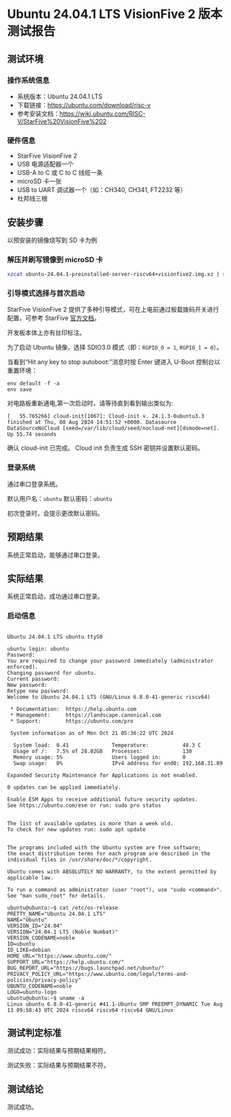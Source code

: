 # Ubuntu 24.04.1 LTS VisionFive 2 版本测试报告

## 测试环境

### 操作系统信息

- 系统版本：Ubuntu 24.04.1 LTS
- 下载链接：https://ubuntu.com/download/risc-v
- 参考安装文档：https://wiki.ubuntu.com/RISC-V/StarFive%20VisionFive%202

### 硬件信息

- StarFive VisionFive 2
- USB 电源适配器一个
- USB-A to C 或 C to C 线缆一条
- microSD 卡一张
- USB to UART 调试器一个（如：CH340, CH341, FT2232 等）
- 杜邦线三根

## 安装步骤

以预安装的镜像烧写到 SD 卡为例

### 解压并刷写镜像到 microSD 卡

```bash
xzcat ubuntu-24.04.1-preinstalled-server-riscv64+visionfive2.img.xz | sudo dd bs=1M conv=fsync of=/dev/<your-device>
```

### 引导模式选择与首次启动

StarFive VisionFive 2 提供了多种引导模式，可在上电前通过板载拨码开关进行配置，可参考 StarFive [官方文档](https://doc.rvspace.org/VisionFive2/Quick_Start_Guide/VisionFive2_SDK_QSG/boot_mode_settings.html)。

开发板本体上亦有丝印标注。

为了启动 Ubuntu 镜像，选择 SDIO3.0 模式（即：`RGPIO_0 = 1`, `RGPIO_1 = 0`）。

当看到“Hit any key to stop autoboot:”消息时按 Enter 键进入 U-Boot 控制台以重置环境：

```
env default -f -a
env save
```

对电路板重新通电,第一次启动时，请等待直到看到输出类似为:
```
[   55.765266] cloud-init[1067]: Cloud-init v. 24.1.3-0ubuntu3.3 finished at Thu, 08 Aug 2024 14:51:52 +0000. Datasource DataSourceNoCloud [seed=/var/lib/cloud/seed/nocloud-net][dsmode=net].  Up 55.74 seconds
```
确认 cloud-init 已完成。 Cloud init 负责生成 SSH 密钥并设置默认密码。

### 登录系统

通过串口登录系统。

默认用户名：`ubuntu`
默认密码：`ubuntu`

初次登录时，会提示更改默认密码。

## 预期结果

系统正常启动，能够通过串口登录。

## 实际结果

系统正常启动，成功通过串口登录。

### 启动信息

```log 

Ubuntu 24.04.1 LTS ubuntu ttyS0

ubuntu login: ubuntu
Password: 
You are required to change your password immediately (administrator enforced).
Changing password for ubuntu.
Current password: 
New password: 
Retype new password: 
Welcome to Ubuntu 24.04.1 LTS (GNU/Linux 6.8.0-41-generic riscv64)

 * Documentation:  https://help.ubuntu.com
 * Management:     https://landscape.canonical.com
 * Support:        https://ubuntu.com/pro

 System information as of Mon Oct 21 05:36:22 UTC 2024

  System load:  0.41              Temperature:           48.3 C
  Usage of /:   7.5% of 28.02GB   Processes:             130
  Memory usage: 5%                Users logged in:       0
  Swap usage:   0%                IPv4 address for end0: 192.168.31.89

Expanded Security Maintenance for Applications is not enabled.

0 updates can be applied immediately.

Enable ESM Apps to receive additional future security updates.
See https://ubuntu.com/esm or run: sudo pro status


The list of available updates is more than a week old.
To check for new updates run: sudo apt update


The programs included with the Ubuntu system are free software;
the exact distribution terms for each program are described in the
individual files in /usr/share/doc/*/copyright.

Ubuntu comes with ABSOLUTELY NO WARRANTY, to the extent permitted by
applicable law.

To run a command as administrator (user "root"), use "sudo <command>".
See "man sudo_root" for details.

ubuntu@ubuntu:~$ cat /etc/os-release 
PRETTY_NAME="Ubuntu 24.04.1 LTS"
NAME="Ubuntu"
VERSION_ID="24.04"
VERSION="24.04.1 LTS (Noble Numbat)"
VERSION_CODENAME=noble
ID=ubuntu
ID_LIKE=debian
HOME_URL="https://www.ubuntu.com/"
SUPPORT_URL="https://help.ubuntu.com/"
BUG_REPORT_URL="https://bugs.launchpad.net/ubuntu/"
PRIVACY_POLICY_URL="https://www.ubuntu.com/legal/terms-and-policies/privacy-policy"
UBUNTU_CODENAME=noble
LOGO=ubuntu-logo
ubuntu@ubuntu:~$ uname -a
Linux ubuntu 6.8.0-41-generic #41.1-Ubuntu SMP PREEMPT_DYNAMIC Tue Aug 13 09:58:43 UTC 2024 riscv64 riscv64 riscv64 GNU/Linux

```

## 测试判定标准

测试成功：实际结果与预期结果相符。

测试失败：实际结果与预期结果不符。

## 测试结论

测试成功。

